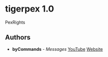 # tigerpex 1.0
PexRights

## Authors
* **byCommands** - *Messages* [YouTube](https://www.youtube.com/dermarios) [Website](https://nicky-supreme.lima-city.de/)


